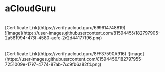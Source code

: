 # aCloudGuru

<br>
[Certificate Link](https://verify.acloud.guru/699614748819)
<br>
![image](https://user-images.githubusercontent.com/81594456/182797905-2a581994-476f-4580-aefe-2e2d44177f96.png)
<br><br><br>
[Certificate Link](https://verify.acloud.guru/8FF37590A916)
![image](https://user-images.githubusercontent.com/81594456/182797955-7251009e-1797-4774-87ab-7cc9fb6a82f4.png)

<br>
